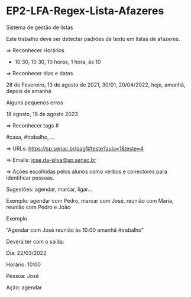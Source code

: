 # EP2-LFA-Regex-Lista-Afazeres

Sistema de gestão de listas

Este trabalho deve ser detectar padrões de texto em listas de afazeres. 

⇒ Reconhecer Horários

- 10:30, 10 30, 10 horas, 1 hora, às 10

⇒ Reconhecer dias e datas

28 de Fevereiro, 13 de agosto de 2021, 30/01, 20/04/2022, hoje, amanhã, depois de amanhã

Alguns pequenos erros

18 agosto, 18 de agosto 2023

⇒ Reconhecer tags #

#casa, #trabalho, ...

⇒ URLs: https://sp.senac.br/pag1#teste?aula=1&teste=4

⇒ Emails: jose.da-silva@sp.senac.br

⇒ Ações escolhidas pelos alunos como verbos e conectores para identificar pessoas.

Sugestões: agendar, marcar, ligar…

Exemplo: agendar com Pedro, marcar com José, reunião com Maria, reunião com Pedro e João

Exemplo

“Agendar com José reunião às 10:00 amanhã #trabalho”

Deverá ter com o saída:

Dia: 22/03/2022

Horário: 10:00

Pessoa: José

Ação: agendar
